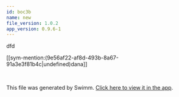 ```yaml
---
id: boc3b
name: new
file_version: 1.0.2
app_version: 0.9.6-1
---
```


dfd

[[sym-mention:(9e56af22-af8d-493b-8a67-91a3e3f81b4c|undefined)dana]]




<br/>

This file was generated by Swimm. [Click here to view it in the app](http://localhost:5000/repos/Z2l0aHViJTNBJTNBdGVzdC1naXRodWItYXBwJTNBJTNBc3dpbW1pbw==/docs/boc3b).